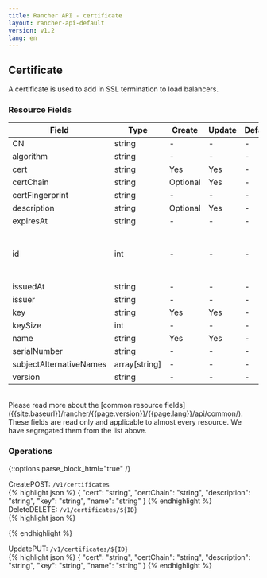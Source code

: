 ```yaml
---
title: Rancher API - certificate
layout: rancher-api-default
version: v1.2
lang: en
---
```


## Certificate

A certificate is used to add in SSL termination to load balancers.

### Resource Fields

Field | Type | Create | Update | Default | Notes
---|---|---|---|---|---
CN | string | - | - | - | 
algorithm | string | - | - | - | 
cert | string | Yes | Yes | - | 
certChain | string | Optional | Yes | - | 
certFingerprint | string | - | - | - | 
description | string | Optional | Yes | - | 
expiresAt | string | - | - | - | 
id | int | - | - | - | The unique identifier for the certificate
issuedAt | string | - | - | - | 
issuer | string | - | - | - | 
key | string | Yes | Yes | - | 
keySize | int | - | - | - | 
name | string | Yes | Yes | - | 
serialNumber | string | - | - | - | 
subjectAlternativeNames | array[string] | - | - | - | 
version | string | - | - | - | 

<br>
Please read more about the [common resource fields]({{site.baseurl}}/rancher/{{page.version}}/{{page.lang}}/api/common/). These fields are read only and applicable to almost every resource. We have segregated them from the list above.

### Operations
{::options parse_block_html="true" /}
<a id="create"></a>
<div class="action"><span class="header">Create<span class="headerright">POST:  <code>/v1/certificates</code></span></span>
<div class="action-contents">
{% highlight json %}
{
	"cert": "string",
	"certChain": "string",
	"description": "string",
	"key": "string",
	"name": "string"
}
{% endhighlight %}
</div>
</div><a id="delete"></a>
<div class="action"><span class="header">Delete<span class="headerright">DELETE:  <code>/v1/certificates/${ID}</code></span></span>
<div class="action-contents">
{% highlight json %}

{% endhighlight %}
</div>
</div><a id="update"></a>
<div class="action"><span class="header">Update<span class="headerright">PUT:  <code>/v1/certificates/${ID}</code></span></span>
<div class="action-contents">
{% highlight json %}
{
	"cert": "string",
	"certChain": "string",
	"description": "string",
	"key": "string",
	"name": "string"
}
{% endhighlight %}
</div>
</div>

